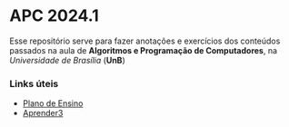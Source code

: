 # APC 2024.1

Esse repositório serve para fazer anotações e exercícios dos conteúdos passados na aula de **Algoritmos e Programação de Computadores**, na _Universidade de Brasília_ (**UnB**)

### Links úteis
+ [Plano de Ensino](https://gitlab.com/ensino_unb/apc/2024_1/-/blob/main/README.md)
+ [Aprender3](https://aprender3.unb.br/)